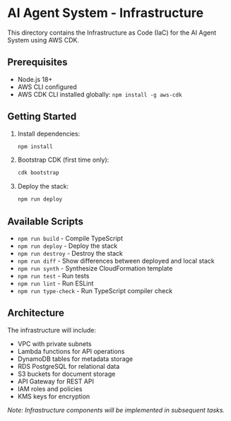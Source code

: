 # AI Agent System - Infrastructure

This directory contains the Infrastructure as Code (IaC) for the AI Agent System using AWS CDK.

## Prerequisites

- Node.js 18+
- AWS CLI configured
- AWS CDK CLI installed globally: `npm install -g aws-cdk`

## Getting Started

1. Install dependencies:

   ```bash
   npm install
   ```

2. Bootstrap CDK (first time only):

   ```bash
   cdk bootstrap
   ```

3. Deploy the stack:
   ```bash
   npm run deploy
   ```

## Available Scripts

- `npm run build` - Compile TypeScript
- `npm run deploy` - Deploy the stack
- `npm run destroy` - Destroy the stack
- `npm run diff` - Show differences between deployed and local stack
- `npm run synth` - Synthesize CloudFormation template
- `npm run test` - Run tests
- `npm run lint` - Run ESLint
- `npm run type-check` - Run TypeScript compiler check

## Architecture

The infrastructure will include:

- VPC with private subnets
- Lambda functions for API operations
- DynamoDB tables for metadata storage
- RDS PostgreSQL for relational data
- S3 buckets for document storage
- API Gateway for REST API
- IAM roles and policies
- KMS keys for encryption

_Note: Infrastructure components will be implemented in subsequent tasks._
